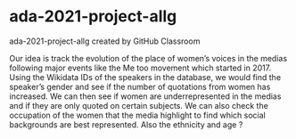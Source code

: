 # ada-2021-project-allg
ada-2021-project-allg created by GitHub Classroom

Our idea is track the evolution of the place of women’s voices in the medias following major events like the Me too movement which started in 2017. Using the Wikidata IDs of the speakers in the database, we would find the speaker’s gender and see if the number of quotations from women has increased. We can then see if women are underrepresented in the medias and if they are only quoted on certain subjects. We can also check the occupation of the women that the media highlight to find which social backgrounds are best represented. Also the ethnicity and age ?